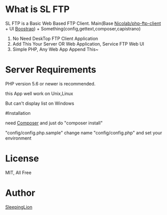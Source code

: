 # What is SL FTP

SL FTP is a Basic Web Based FTP Client.
Main(Base [Nicolab/php-ftp-client](https://github.com/Nicolab/php-ftp-client) + UI [Boostrap](http://getbootstrap.com)) + Something(config,gettext,composer,capistrano)

1. No Need DeskTop FTP Client Application
2. Add This Your Server OR Web Application, Service FTP Web UI
3. Simple PHP, Any Web App Append This~

# Server Requirements

PHP version 5.6 or newer is recommended.

this App well work on Unix,Linux  

But can't display list on Windows

#Installation

need [Composer](https://getcomposer.org)
and just do "composer install"

"config/config.php.sample" change name "config/config.php" and set your environment

# License

MIT, All Free


# Author

[SleepingLion](http://www.sleepinglion.pe.kr)
